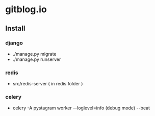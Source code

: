 # gitblog.io

## Install

### django

* ./manage.py migrate
* ./manage.py runserver

### redis

* src/redis-server ( in redis folder )

### celery

* celery -A pystagram worker --loglevel=info (debug mode) --beat